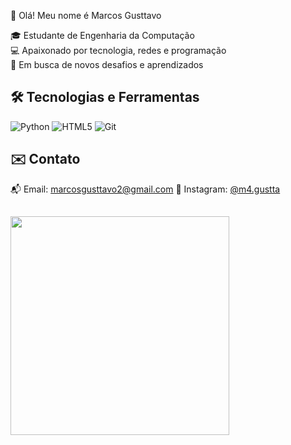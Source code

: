 👋 Olá! Meu nome é Marcos Gusttavo

🎓 Estudante de Engenharia da Computação  
💻 Apaixonado por tecnologia, redes e programação  
🚀 Em busca de novos desafios e aprendizados  
##


## 🛠️ Tecnologias e Ferramentas

![Python](https://img.shields.io/badge/-Python-333?style=flat&logo=python)
![HTML5](https://img.shields.io/badge/-HTML5-333?style=flat&logo=html5)
![Git](https://img.shields.io/badge/-Git-333?style=flat&logo=git)

## ✉️ Contato

📬 Email: marcosgusttavo2@gmail.com
📸 Instagram: [@m4.gustta](https://www.instagram.com/m4.gustta/)  

##

  <img src="https://media0.giphy.com/media/v1.Y2lkPTc5MGI3NjExMmRteng2eGxlenUzcGdmdTJwMzFmOTR0YWZzbm1wZWk3M3NpNnhnYSZlcD12MV9pbnRlcm5hbF9naWZfYnlfaWQmY3Q9Zw/Vh1KrUr6Tvl1RFYYk6/giphy.gif" width="350"/>
